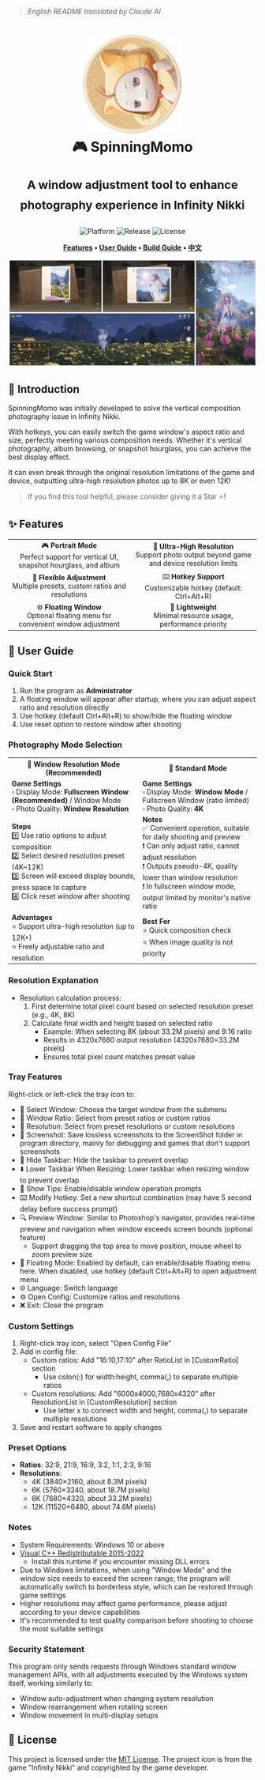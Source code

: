 > *English README translated by Claude AI*
<div align="center">
  <h1>
    <img src="../docs/logo.png" width="200" alt="SpinningMomo Logo">
    <br/>
    🎮 SpinningMomo
    <br/><br/>
    <sup>A window adjustment tool to enhance photography experience in Infinity Nikki</sup>
    <br/>
  </h1>

  <p>
    <img alt="Platform" src="https://img.shields.io/badge/platform-Windows-blue?style=flat-square" />
    <img alt="Release" src="https://img.shields.io/github/v/release/ChanIok/SpinningMomo?style=flat-square&color=brightgreen" />
    <img alt="License" src="https://img.shields.io/badge/license-MIT-orange?style=flat-square" />
  </p>

  <p>
    <b>
      <a href="#-features">Features</a> •
      <a href="#-user-guide">User Guide</a> •
      <a href="#️-build-guide">Build Guide</a> •
      <a href="../README.md">中文</a>
    </b>
  </p>

  <img src="./README.jpg" alt="Screenshot" >
</div>

## 🎯 Introduction

SpinningMomo was initially developed to solve the vertical composition photography issue in Infinity Nikki.

With hotkeys, you can easily switch the game window's aspect ratio and size, perfectly meeting various composition needs. Whether it's vertical photography, album browsing, or snapshot hourglass, you can achieve the best display effect.

It can even break through the original resolution limitations of the game and device, outputting ultra-high resolution photos up to 8K or even 12K!

> If you find this tool helpful, please consider giving it a Star ⭐!

## ✨ Features

<div align="center">
  <table>
    <tr>
      <td align="center">🎮 <b>Portrait Mode</b><br/>Perfect support for vertical UI, snapshot hourglass, and album</td>
      <td align="center">📸 <b>Ultra-High Resolution</b><br/>Support photo output beyond game and device resolution limits</td>
    </tr>
    <tr>
      <td align="center">📐 <b>Flexible Adjustment</b><br/>Multiple presets, custom ratios and resolutions</td>
      <td align="center">⌨️ <b>Hotkey Support</b><br/>Customizable hotkey (default: Ctrl+Alt+R)</td>
    </tr>
    <tr>
      <td align="center">⚙️ <b>Floating Window</b><br/>Optional floating menu for convenient window adjustment</td>
      <td align="center">🚀 <b>Lightweight</b><br/>Minimal resource usage, performance priority</td>
    </tr>
  </table>
</div>

## 📖 User Guide

### Quick Start

1. Run the program as **Administrator**
2. A floating window will appear after startup, where you can adjust aspect ratio and resolution directly
3. Use hotkey (default Ctrl+Alt+R) to show/hide the floating window
4. Use reset option to restore window after shooting

### Photography Mode Selection

<div align="center">
  <table>
    <tr>
      <th align="center">📸 Window Resolution Mode (Recommended)</th>
      <th align="center">🎯 Standard Mode</th>
    </tr>
    <tr>
      <td>
        <b>Game Settings</b><br/>
        ▫️ Display Mode: <b>Fullscreen Window (Recommended)</b> / Window Mode<br/>
        ▫️ Photo Quality: <b>Window Resolution</b>
      </td>
      <td>
        <b>Game Settings</b><br/>
        ▫️ Display Mode: <b>Window Mode</b> / Fullscreen Window (ratio limited)<br/>
        ▫️ Photo Quality: <b>4K</b>
      </td>
    </tr>
    <tr>
      <td>
        <b>Steps</b><br/>
        1️⃣ Use ratio options to adjust composition<br/>
        2️⃣ Select desired resolution preset (4K~12K)<br/>
        3️⃣ Screen will exceed display bounds, press space to capture<br/>
        4️⃣ Click reset window after shooting
      </td>
      <td>
        <b>Notes</b><br/>
        ✅ Convenient operation, suitable for daily shooting and preview<br/>
        ❗ Can only adjust ratio, cannot adjust resolution<br/>
        ❗ Outputs pseudo-4K, quality lower than window resolution<br/>
        ❗ In fullscreen window mode, output limited by monitor's native ratio
      </td>
    </tr>
    <tr>
      <td>
        <b>Advantages</b><br/>
        ⭐ Support ultra-high resolution (up to 12K+)<br/>
        ⭐ Freely adjustable ratio and resolution
      </td>
      <td>
        <b>Best For</b><br/>
        ⭐ Quick composition check<br/>
        ⭐ When image quality is not priority<br/>
      </td>
    </tr>
  </table>
</div>

### Resolution Explanation
- Resolution calculation process:
  1. First determine total pixel count based on selected resolution preset (e.g., 4K, 8K)
  2. Calculate final width and height based on selected ratio
     - Example: When selecting 8K (about 33.2M pixels) and 9:16 ratio
     - Results in 4320x7680 output resolution (4320x7680=33.2M pixels)
     - Ensures total pixel count matches preset value

### Tray Features

Right-click or left-click the tray icon to:

- 🎯 Select Window: Choose the target window from the submenu
- 📐 Window Ratio: Select from preset ratios or custom ratios 
- 📏 Resolution: Select from preset resolutions or custom resolutions
- 📍 Screenshot: Save lossless screenshots to the ScreenShot folder in program directory, mainly for debugging and games that don't support screenshots
- 🔽 Hide Taskbar: Hide the taskbar to prevent overlap
- ⬇️ Lower Taskbar When Resizing: Lower taskbar when resizing window to prevent overlap
- 🔔 Show Tips: Enable/disable window operation prompts
- ⌨️ Modify Hotkey: Set a new shortcut combination (may have 5 second delay before success prompt)
- 🔍 Preview Window: Similar to Photoshop's navigator, provides real-time preview and navigation when window exceeds screen bounds (optional feature)
  - Support dragging the top area to move position, mouse wheel to zoom preview size
- 📱 Floating Mode: Enabled by default, can enable/disable floating menu here. When disabled, use hotkey (default Ctrl+Alt+R) to open adjustment menu
- 🌐 Language: Switch language
- ⚙️ Open Config: Customize ratios and resolutions
- ❌ Exit: Close the program

### Custom Settings

1. Right-click tray icon, select "Open Config File"
2. Add in config file:
   - Custom ratios: Add "16:10,17:10" after RatioList in [CustomRatio] section
     - Use colon(:) for width:height, comma(,) to separate multiple ratios
   - Custom resolutions: Add "6000x4000,7680x4320" after ResolutionList in [CustomResolution] section
     - Use letter x to connect width and height, comma(,) to separate multiple resolutions
3. Save and restart software to apply changes

### Preset Options

- **Ratios**: 32:9, 21:9, 16:9, 3:2, 1:1, 2:3, 9:16
- **Resolutions**:
  - 4K (3840×2160, about 8.3M pixels)
  - 6K (5760×3240, about 18.7M pixels)
  - 8K (7680×4320, about 33.2M pixels)
  - 12K (11520×6480, about 74.6M pixels)

### Notes

- System Requirements: Windows 10 or above
- [Visual C++ Redistributable 2015-2022](https://aka.ms/vs/17/release/vc_redist.x64.exe)
  - Install this runtime if you encounter missing DLL errors
- Due to Windows limitations, when using "Window Mode" and the window size needs to exceed the screen range, the program will automatically switch to borderless style, which can be restored through game settings
- Higher resolutions may affect game performance, please adjust according to your device capabilities
- It's recommended to test quality comparison before shooting to choose the most suitable settings

### Security Statement

This program only sends requests through Windows standard window management APIs, with all adjustments executed by the Windows system itself, working similarly to:
- Window auto-adjustment when changing system resolution
- Window rearrangement when rotating screen
- Window movement in multi-display setups

## 📄 License

This project is licensed under the [MIT License](../LICENSE). The project icon is from the game "Infinity Nikki" and copyrighted by the game developer.
